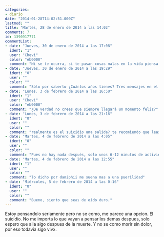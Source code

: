 ```yaml
---
categories:
- diario
date: "2014-01-28T14:02:51.000Z"
lastmod: ""
title: "Martes, 28 de enero de 2014 a las 14:02"
comments: 7
id: 1390917771
commentList:
- date: "Jueves, 30 de enero de 2014 a las 17:08"
  ident: "1"
  user: "Chevi"
  color: "eb0000"
  comment: "Ni se te ocurra, si te pasan cosas malas en la vida piensa que es muy larga. Y siempre llegará un punto feliz, tus problemas del presente y del pasado tienen solución, aunque te parezca imposible.  \nHay miles de soluciones a las cosas, pero la muerte no lo es... Seguro que hay gente que te quiere y te aprecia en el mundo, y gente a la que tu misma puedes ayudar."
- date: "Jueves, 30 de enero de 2014 a las 19:29"
  ident: "0"
  user: ""
  color: ""
  comment: "Sólo por saberlo ¿Cuántos años tienes? Tres mensajes en el diario en un solo día, hablando de un chico. Suspicious.  \nTampoco te creas lo que dice el Anónimo éste que es mentira, bueno, salvo la segunda frase, esa sí mola."
- date: "Lunes, 3 de febrero de 2014 a las 16:50"
  ident: "1"
  user: "Chevi"
  color: "eb0000"
  comment: "¿De verdad no crees que siempre llegará un momento feliz?"
- date: "Lunes, 3 de febrero de 2014 a las 21:16"
  ident: "0"
  user: ""
  color: ""
  comment: "realmente es el suicidio una salida? te recomiendo que leas \"el mito de sisifo\" de Albert Camus.  \ny solo resta decir que en todo somos libres, incluso en esto, mas  ¿son sinceras tus aflicciones o te desvives por alguna idea romantica? por supuesto no conteste a esto, solo te propongo que penetres en tu situcion, que precises los matices, y no se trata de que si seria un cobardia el hacerlo o no, el asunto esta en ser SINCERO CONTIGO MISMO."
- date: "Martes, 4 de febrero de 2014 a las 4:05"
  ident: "0"
  user: ""
  color: ""
  comment: "Pues no hay nada después, solo unos 6-12 minutos de actividad cerebral tras tu muerte que quizá te parezcan días en tu subconsciente, pero al final te apagas y punto. Así que aprovecha como sea lo que te queda aquí, sea cuanto sea."
- date: "Martes, 4 de febrero de 2014 a las 12:55"
  ident: "1"
  user: ""
  color: ""
  comment: "lo dicho por daniphii me suena mas a una puerilidad"
- date: "Miércoles, 5 de febrero de 2014 a las 0:16"
  ident: "0"
  user: ""
  color: ""
  comment: "Bueno, siento que seas de oído duro."
---
```


Estoy pensandolo seriamente pero no se como, me parece una opcion. El suicidio. No me importa lo que vayan a pensar los demas despues, solo espero que alla algo despues de la muerte. Y no se como morir sin dolor, por eso todavia sigo vivx.
